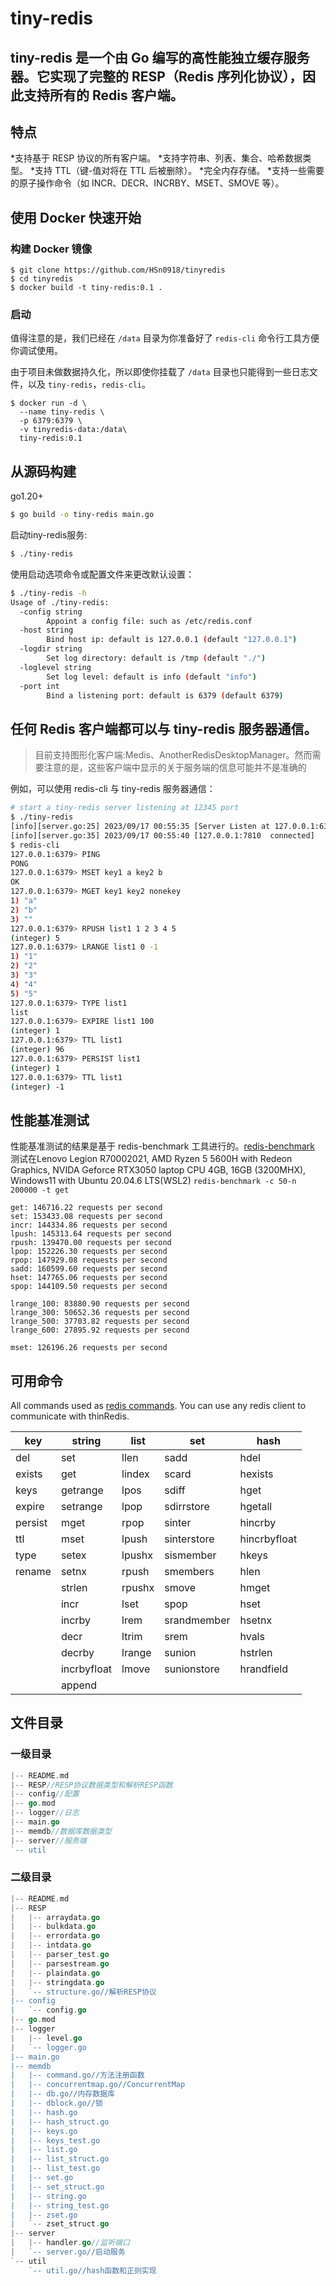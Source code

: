 # tiny-redis
## tiny-redis 是一个由 Go 编写的高性能独立缓存服务器。它实现了完整的 RESP（Redis 序列化协议），因此支持所有的 Redis 客户端。
## 特点
*支持基于 RESP 协议的所有客户端。
*支持字符串、列表、集合、哈希数据类型。
*支持 TTL（键-值对将在 TTL 后被删除）。
*完全内存存储。
*支持一些需要的原子操作命令（如 INCR、DECR、INCRBY、MSET、SMOVE 等）。

## 使用 Docker 快速开始

### 构建 Docker 镜像

~~~shell
$ git clone https://github.com/HSn0918/tinyredis
$ cd tinyredis
$ docker build -t tiny-redis:0.1 .
~~~

### 启动

值得注意的是，我们已经在 `/data` 目录为你准备好了 `redis-cli` 命令行工具方便你调试使用。

由于项目未做数据持久化，所以即使你挂载了 `/data` 目录也只能得到一些日志文件，以及 `tiny-redis`，`redis-cli`。

~~~shell
$ docker run -d \
  --name tiny-redis \
  -p 6379:6379 \
  -v tinyredis-data:/data\
  tiny-redis:0.1
~~~

## 从源码构建
go1.20+ 
```bash
$ go build -o tiny-redis main.go
```
启动tiny-redis服务:
```bash
$ ./tiny-redis
```
使用启动选项命令或配置文件来更改默认设置：
```bash 
$ ./tiny-redis -h
Usage of ./tiny-redis:
  -config string
        Appoint a config file: such as /etc/redis.conf
  -host string
        Bind host ip: default is 127.0.0.1 (default "127.0.0.1")
  -logdir string
        Set log directory: default is /tmp (default "./")
  -loglevel string
        Set log level: default is info (default "info")
  -port int
        Bind a listening port: default is 6379 (default 6379)
```
## 任何 Redis 客户端都可以与 tiny-redis 服务器通信。
>目前支持图形化客户端:Medis、AnotherRedisDesktopManager。然而需要注意的是，这些客户端中显示的关于服务端的信息可能并不是准确的

例如，可以使用 redis-cli 与 tiny-redis 服务器通信：
```bash
# start a tiny-redis server listening at 12345 port
$ ./tiny-redis 
[info][server.go:25] 2023/09/17 00:55:35 [Server Listen at 127.0.0.1:6379]
[info][server.go:35] 2023/09/17 00:55:40 [127.0.0.1:7810  connected]
$ redis-cli
127.0.0.1:6379> PING
PONG
127.0.0.1:6379> MSET key1 a key2 b
OK
127.0.0.1:6379> MGET key1 key2 nonekey
1) "a"
2) "b"
3) ""
127.0.0.1:6379> RPUSH list1 1 2 3 4 5
(integer) 5
127.0.0.1:6379> LRANGE list1 0 -1
1) "1"
2) "2"
3) "3"
4) "4"
5) "5"
127.0.0.1:6379> TYPE list1
list
127.0.0.1:6379> EXPIRE list1 100
(integer) 1
127.0.0.1:6379> TTL list1
(integer) 96
127.0.0.1:6379> PERSIST list1
(integer) 1
127.0.0.1:6379> TTL list1
(integer) -1


```
## 性能基准测试
性能基准测试的结果是基于 redis-benchmark 工具进行的。[redis-benchmark](https://redis.io/topics/benchmarks)
测试在Lenovo Legion R70002021, 
AMD Ryzen 5 5600H with Redeon Graphics, 
NVIDA Geforce RTX3050 laptop CPU 4GB, 
16GB (3200MHX),
Windows11 with Ubuntu 20.04.6 LTS(WSL2)
`redis-benchmark -c 50-n 200000 -t get`

```text
get: 146716.22 requests per second
set: 153433.08 requests per second
incr: 144334.86 requests per second
lpush: 145313.64 requests per second
rpush: 139470.00 requests per second
lpop: 152226.30 requests per second
rpop: 147929.08 requests per second
sadd: 160599.60 requests per second
hset: 147765.06 requests per second
spop: 144109.50 requests per second

lrange_100: 83880.90 requests per second
lrange_300: 50652.36 requests per second
lrange_500: 37703.82 requests per second
lrange_600: 27895.92 requests per second

mset: 126196.26 requests per second
```
## 可用命令
All commands used as [redis commands](https://redis.io/commands/). You can use any redis client to communicate with thinRedis.

| key     | string      | list   | set         | hash         |
|---------|-------------|--------|-------------|--------------|
| del     | set         | llen   | sadd        | hdel         |
| exists  | get         | lindex | scard       | hexists      |
| keys    | getrange    | lpos   | sdiff       | hget         |
| expire  | setrange    | lpop   | sdirrstore  | hgetall      |
| persist | mget        | rpop   | sinter      | hincrby      |
| ttl     | mset        | lpush  | sinterstore | hincrbyfloat |
| type    | setex       | lpushx | sismember   | hkeys        |
| rename  | setnx       | rpush  | smembers    | hlen         |
|         | strlen      | rpushx | smove       | hmget        |
|      | incr        | lset   | spop        | hset         |
|      | incrby      | lrem   | srandmember | hsetnx       |
|      | decr        | ltrim  | srem        | hvals        |
|      | decrby      | lrange | sunion      | hstrlen      |
|      | incrbyfloat | lmove  | sunionstore | hrandfield   |
|      | append      |        |             |              |
## 文件目录

### 一级目录

```go
|-- README.md
|-- RESP//RESP协议数据类型和解析RESP函数
|-- config//配置
|-- go.mod
|-- logger//日志
|-- main.go
|-- memdb//数据库数据类型
|-- server//服务端
`-- util
```

### 二级目录

```go
|-- README.md
|-- RESP
|   |-- arraydata.go
|   |-- bulkdata.go
|   |-- errordata.go
|   |-- intdata.go
|   |-- parser_test.go
|   |-- parsestream.go
|   |-- plaindata.go
|   |-- stringdata.go
|   `-- structure.go//解析RESP协议
|-- config
|   `-- config.go
|-- go.mod
|-- logger
|   |-- level.go
|   `-- logger.go
|-- main.go
|-- memdb
|   |-- command.go//方法注册函数
|   |-- concurrentmap.go//ConcurrentMap
|   |-- db.go//内存数据库
|   |-- dblock.go//锁
|   |-- hash.go
|   |-- hash_struct.go
|   |-- keys.go
|   |-- keys_test.go
|   |-- list.go
|   |-- list_struct.go
|   |-- list_test.go
|   |-- set.go
|   |-- set_struct.go
|   |-- string.go
|   |-- string_test.go
|   |-- zset.go
|   `-- zset_struct.go
|-- server
|   |-- handler.go//监听端口
|   `-- server.go//启动服务
`-- util
    `-- util.go//hash函数和正则实现
```

